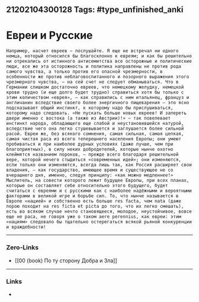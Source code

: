 21202104300128
Tags: #type_unfinished_anki
---
# Евреи и Русские

    Например, насчет евреев – послушайте. Я еще не встречал ни одного немца, который относился бы благосклонно к евреям; и как бы решительно ни отрекались от истинного антисемитства все осторожные и политические люди, все же эта осторожность и политика направлены не против рода самого чувства, а только против его опасной чрезмерности, в особенности же против неблаговоспитанного и позорного выражения этого чрезмерного чувства, – на сей счет не следует обманываться. Что в Германии слишком достаточно евреев, что немецкому желудку, немецкой крови трудно (и еще долго будет трудно) справиться хотя бы только с этим количеством «еврея», – как справились с ним итальянец, француз и англичанин вследствие своего более энергичного пищеварения – это ясно подсказывает общий инстинкт, к которому надо бы прислушиваться, которому надо следовать. «Не пускать больше новых евреев! И запереть двери именно с востока (а также из Австрии)!» – так повелевает инстинкт народа, обладающего еще слабой и неустановившейся натурой, вследствие чего она легко стушевывается и заглушается более сильной расой. Евреи же, без всякого сомнения, самая сильная, самая цепкая, самая чистая раса из всего теперешнего населения Европы; они умеют пробиваться и при наиболее дурных условиях (даже лучше, чем при благоприятных), в силу неких добродетелей, которые нынче охотно клеймятся названием пороков, – прежде всего благодаря решительной вере, которой нечего стыдиться «современных идей»; они изменяются, если только они изменяются, всегда лишь так, как Россия расширяет свои владения, – как государство, имеющее время и существующее не со вчерашнего дня, именно, следуя принципу: «как можно медленнее!» Мыслитель, на совести которого лежит будущее Европы, при всех планах, которые он составляет себе относительно этого будущего, будет считаться с евреями и с русскими как с наиболее надёжными и вероятными факторами в великой игре и борьбе сил. То, что нынче называется в Европе «нацией» и собственно есть больше res facta, чем nata (даже порою походит на res ficta et picta до того, что их легко смешать), есть во всяком случае нечто становящееся, молодое, неустойчивое, вовсе еще не раса, не говоря уже о таком aere perennius, как евреи: этим «нациям» следовало бы тщательно остерегаться всякой рьяной конкуренции и враждебности!

---
### Zero-Links
- [[00 (book) По ту сторону Добра и Зла]]
---
### Links
-